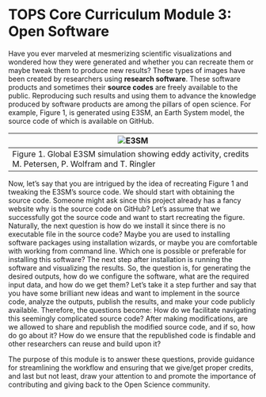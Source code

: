 # TOPS Core Curriculum Module 3: Open Software 

Have you ever marveled at mesmerizing scientific visualizations and wondered 
how they were generated and whether you can recreate them or maybe tweak 
them to produce new results? These types of images have been created by 
researchers using **research software**. These software products and sometimes 
their **source codes** are freely available to the public. 
Reproducing such results and using them to advance the knowledge 
produced by software products are among the pillars of open science. 
For example, Figure 1, is generated using E3SM, an Earth System model, 
the source code of which is available on GitHub.

|![E3SM](https://i.imgur.com/zIdfW3i.jpg)|
|--|
|Figure 1. Global E3SM simulation showing eddy activity, credits M. Petersen, P. Wolfram and T. Ringler|

Now, let’s say that you are intrigued by the idea of recreating Figure 1 
and tweaking the E3SM’s source code. We should start with obtaining the 
source code. Someone might ask since this project already has a fancy 
website why is the source code on GitHub? Let’s assume that we successfully 
got the source code and want to start recreating the figure. 
Naturally, the next question is how do we install it since there is no 
executable file in the source code? Maybe you are used to installing software 
packages using installation wizards, or maybe you are comfortable with 
working from command line. Which one is possible or preferable for installing 
this software? The next step after installation is running the software 
and visualizing the results. So, the question is, for generating the desired 
outputs, how do we configure the software, what are the required input data,
and how do we get them? Let’s take it a step further and say that you have 
some brilliant new ideas and want to implement in the source code, analyze 
the outputs, publish the results, and make your code publicly available. 
Therefore, the questions become: How do we facilitate navigating this 
seemingly complicated source code? After making modifications, are we allowed 
to share and republish the modified source code, and if so, how do go 
about it? How do we ensure that the republished code is findable and other 
researchers can reuse and build upon it?

The purpose of this module is to answer these questions, provide guidance 
for streamlining the workflow and ensuring that we give/get proper credits, 
and last but not least, draw your attention to and promote the importance 
of contributing and giving back to the Open Science community.


